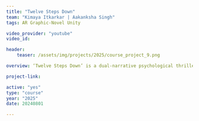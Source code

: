 ```yaml
---
title: "Twelve Steps Down"
team: "Kimaya Itkarkar | Aakanksha Singh"
tags: AR Graphic-Novel Unity

video_provider: "youtube"
video_id:

header:
    teaser: /assets/img/projects/2025/course_project_9.png

overview: ‘Twelve Steps Down’ is a dual-narrative psychological thriller storybook that unfolds in two distinct ways. The printed version presents one narrative, while the AR version, viewing the book in a reverse order, uncovers the hidden truth. Through an intricate overlap of illustrations, the story transforms—what first seems innocent or incomplete takes on a spine-chilling new meaning when viewed with AR. This interplay between the two narratives creates a haunting experience, where perception and reality blur, leaving you to piece together the truth.

project-link:

active: "yes"
type: "course"
year: "2025"
date: 20240801

---
```

